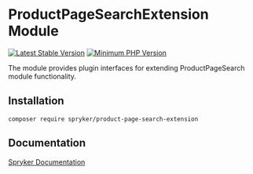 # ProductPageSearchExtension Module
[![Latest Stable Version](https://poser.pugx.org/spryker/product-page-search-extension/v/stable.svg)](https://packagist.org/packages/spryker/product-page-search-extension)
[![Minimum PHP Version](https://img.shields.io/badge/php-%3E%3D%207.4-8892BF.svg)](https://php.net/)

The module provides plugin interfaces for extending ProductPageSearch module functionality.

## Installation

```
composer require spryker/product-page-search-extension
```

## Documentation

[Spryker Documentation](https://docs.spryker.com)
